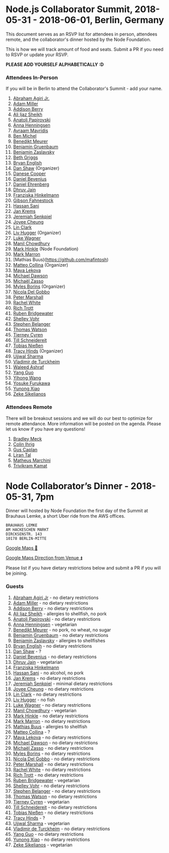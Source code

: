 # Node.js Collaborator Summit, 2018-05-31 - 2018-06-01, Berlin, Germany

This document serves as an RSVP list for attendees in person, attendees remote,
and the collaborator's dinner hosted by the Node Foundation.

This is how we will track amount of food and seats. Submit a PR if you need to
RSVP or update your RSVP.

__PLEASE ADD YOURSELF ALPHABETICALLY :D__

### Attendees In-Person

If you will be in Berlin to attend the Collaborator's Summit - add your name.

1. [Abraham Agiri Jr.](https://github.com/codeekage)
1. [Adam Miller](https://github.com/amiller-gh)
1. [Addison Berry](https://github.com/add1sun)
1. [Ali Ijaz Sheikh](https://github.com/ofrobots)
1. [Anatoli Papirovski](https://github.com/apapirovski)
1. [Anna Henningsen](https://github.com/addaleax)
1. [Avraam Mavridis](https://github.com/AvraamMavridis)
1. [Ben Michel](https://github.com/obensource)
1. [Benedikt Meurer](https://github.com/bmeurer)
1. [Benjamin Gruenbaum](https://github.com/benjamingr)
1. [Benjamin Zaslavsky](https://github.com/Tiriel)
1. [Beth Griggs](http://github.com/bethgriggs)
1. [Bryan English](https://github.com/bengl)
1. [Dan Shaw](https://github.com/dshaw) (Organizer)
1. [Danese Cooper](https://github.com/Danese)
1. [Daniel Bevenius](https://github.com/danbev)
1. [Daniel Ehrenberg](https://github.com/littledan)
1. [Dhruv Jain](https://github.com/maddhruv)
1. [Franziska Hinkelmann](https://github.com/fhinkel)
1. [Gibson Fahnestock](https://github.com/gibfahn)
1. [Hassan Sani](https://github.com/inidaname)
1. [Jan Krems](https://github.com/jkrems)
1. [Jeremiah Senkpiel](https://github.com/fishrock123)
1. [Joyee Cheung](https://github.com/joyeecheung)
1. [Lin Clark](https://github.com/linclark)
1. [Liv Hugger](https://github.com/oe) (Organizer)
1. [Luke Wagner](https://github.com/lukewagner)
1. [Manil Chowdhury](https://github.com/chowdhurian)
1. [Mark Hinkle](https://github.com/mrhinkle) (Node Foundation)
1. [Mark Marron](https://github.com/mrkmarron)
1. [Mathias Buus)(https://github.com/mafintosh)
1. [Matteo Collina](https://github.com/mcollina) (Organizer)
1. [Maya Lekova](https://github.com/MayaLekova)
1. [Michael Dawson](https://github.com/mhdawson)
1. [Michaël Zasso](https://github.com/targos)
1. [Myles Borins](https://github.com/MylesBorins) (Organizer)
1. [Nicola Del Gobbo](https://github.com/NickNaso)
1. [Peter Marshall](https://github.com/psmarshall)
1. [Rachel White](https://github.com/rachelnicole)
1. [Rich Trott](https://github.com/Trott)
1. [Ruben Bridgewater](https://github.com/BridgeAR)
1. [Shelley Vohr](https://github.com/codebytere)
1. [Stephen Belanger](https://github.com/Qard)
1. [Thomas Watson](https://github.com/watson)
1. [Tierney Cyren](https://github.com/bnb)
1. [Till Schneidereit](https://github.com/tschneidereit)
1. [Tobias Nießen](https://github.com/tniessen)
1. [Tracy Hinds](https://github.com/hackygolucky) (Organizer)
1. [Ujjwal Sharma](https://github.com/ryzokuken)
1. [Vladimir de Turckheim](https://github.com/vdeturckheim)
1. [Waleed Ashraf](https://github.com/WaleedAshraf)
1. [Yang Guo](https://github.com/hashseed)
1. [Yihong Wang](https://github.com/yhwang)
1. [Yosuke Furukawa](https://github.com/yosuke-furukawa)
1. [Yunong Xiao](https://github.com/yunong)
1. [Zeke Sikelianos](https://github.com/zeke)

### Attendees Remote

There will be breakout sessions and we will do our best to optimize for remote
attendance. More information will be posted on the agenda. Please let us know if
you have any questions!

1. [Bradley Meck](https://github.com/bmeck)
1. [Colin Ihrig](https://github.com/cjihrig)
1. [Gus Caplan](https://github.com/devsnek)
1. [Liran Tal](https://github.com/lirantal)
1. [Matheus Marchini](https://github.com/mmarchini)
1. [Trivikram Kamat](https://github.com/trivikr)

# Node Collaborator’s Dinner - 2018-05-31, 7pm

Dinner will hosted by Node Foundation the first day of the Summit at Brauhaus
Lemke, a short Uber ride from the AWS offices.

```
BRAUHAUS LEMKE
AM HACKESCHEN MARKT
DIRCKSENSTR. 143
10178 BERLIN-MITTE
```
[Google Maps :round_pushpin:](https://goo.gl/8uFWUX)

[Google Maps Direction from Venue :arrow_double_up:](https://goo.gl/a2JxXk)

Please list if you have dietary restrictions below and submit a PR if you will
be joining.

### Guests

1. [Abraham Agiri Jr](https://github.com/codeekage) - no dietary restrictions
1. [Adam Miller](https://github.com/amiller-gh) - no dietary restrictions
1. [Addison Berry](https://github.com/add1sun) - no dietary restrictions
1. [Ali Ijaz Sheikh](https://github.com/ofrobots) - allergies to shellfish, no pork
1. [Anatoli Papirovski](https://github.com/apapirovski) - no dietary restrictions
1. [Anna Henningsen](https://github.com/addaleax) - vegetarian
1. [Benedikt Meurer](https://github.com/bmeurer) - no pork, no wheat, no sugar
1. [Benjamin Gruenbaum](https://github.com/benjamingr) - no dietary restrictions
1. [Benjamin Zaslavsky](https://github.com/Tiriel) - allergies to shellfishes
1. [Bryan English](https://github.com/bengl) - no dietary restrictions
1. [Dan Shaw](https://github.com/dshaw) - ?
1. [Daniel Bevenius](https://github.com/danbev) - no dietary restrictions
1. [Dhruv Jain](https://github.com/maddhruv) - vegetarian
1. [Franziska Hinkelmann](https://github.com/fhinkel)
1. [Hassan Sani](https://github.com/inidaname) - no alcohol, no pork
1. [Jan Krems](https://github.com/jkrems) - no dietary restrictions
1. [Jeremiah Senkpiel](https://github.com/fishrock123) - minimal dietary restrictions
1. [Joyee Cheung](https://github.com/joyeecheung) - no dietary restrictions
1. [Lin Clark](https://github.com/linclark) - no dietary restrictions
1. [Liv Hugger](https://github.com/oe) - no fish
1. [Luke Wagner](https://github.com/lukewagner) - no dietary restrictions
1. [Manil Chowdhury](https://github.com/chowdhurian) - vegetarian
1. [Mark Hinkle](https://github.com/mrhinkle) - no dietary restrictions
1. [Mark Marron](https://github.com/mrkmarron) - no dietary restrictions
1. [Mathias Buus](https://github.com/mafintosh) - allergies to shellfish
1. [Matteo Collina](https://github.com/mcollina) - ?
1. [Maya Lekova](https://github.com/MayaLekova) - no dietary restrictions
1. [Michael Dawson](https://github.com/mhdawson) - no dietary restrictions
1. [Michaël Zasso](https://github.com/targos) - no dietary restrictions
1. [Myles Borins](https://github.com/MylesBorins) - no dietary restrictions
1. [Nicola Del Gobbo](https://github.com/NickNaso) - no dietary restrictions
1. [Peter Marshall](https://github.com/psmarshall) - no dietary restrictions
1. [Rachel White](https://github.com/rachelnicole) - no dietary restrictions
1. [Rich Trott](https://github.com/Trott) - no dietary restrictions
1. [Ruben Bridgewater](https://github.com/BridgeAR) - vegetarian
1. [Shelley Vohr](https://github.com/codebytere) - no dietary restrictions
1. [Stephen Belanger](https://github.com/Qard) - no dietary restrictions
1. [Thomas Watson](https://github.com/watson) - no dietary restrictions
1. [Tierney Cyren](https://github.com/bnb) - vegetarian
1. [Till Schneidereit](https://github.com/tschneidereit) - no dietary restrictions
1. [Tobias Nießen](https://github.com/tniessen) - no dietary restrictions
1. [Tracy Hinds](https://github.com/hackygolucky) - ?
1. [Ujjwal Sharma](https://github.com/ryzokuken) - vegetarian
1. [Vladimir de Turckheim](https://github.com/vdeturckheim) - no dietary restrictions
1. [Yang Guo](https://github.com/hashseed) - no dietary restrictions
1. [Yunong Xiao](https://github.com/yunong) - no dietary restrictions
1. [Zeke Sikelianos](https://github.com/zeke) - vegetarian
